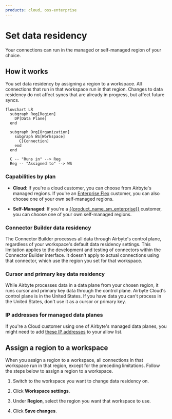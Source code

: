 ```yaml
---
products: cloud, oss-enterprise
---
```


# Set data residency

Your connections can run in the managed or self-managed region of your choice.

## How it works

You set data residency by assigning a region to a workspace. All connections that run in that workspace run in that region. Changes to data residency do not affect syncs that are already in progress, but affect future syncs.

```mermaid
flowchart LR
  subgraph Reg[Region]
    DP[Data Plane]
  end

  subgraph Org[Organization]
    subgraph WS[Workspace]
      C[Connection]
    end
  end

  C -- "Runs in" --> Reg
  Reg -- "Assigned to" --> WS
```

### Capabilities by plan

- **Cloud**: If you're a cloud customer, you can choose from Airbyte's managed regions. If you're an [Enterprise Flex](../../enterprise-flex/) customer, you can also choose one of your own self-managed regions.

- **Self-Managed**: If you're a [{{product_name_sm_enterprise}}](../../enterprise-setup/) customer, you can choose one of your own self-managed regions.

### Connector Builder data residency

The Connector Builder processes all data through Airbyte's control plane, regardless of your workspace's default data residency settings. This limitation applies to the development and testing of connectors within the Connector Builder interface. It doesn't apply to actual connections using that connector, which use the region you set for that workspace.

### Cursor and primary key data residency

While Airbyte processes data in a data plane from your chosen region, it runs cursor and primary key data through the control plane. Airbyte Cloud's control plane is in the United States. If you have data you can't process in the United States, don't use it as a cursor or primary key.

### IP addresses for managed data planes

If you're a Cloud customer using one of Airbyte's managed data planes, you might need to add [these IP addresses](/platform/operating-airbyte/ip-allowlist) to your allow list.

## Assign a region to a workspace

When you assign a region to a workspace, all connections in that workspace run in that region, except for the preceding limitations. Follow the steps below to assign a region to a workspace.

1. Switch to the workspace you want to change data residency on.

2. Click **Workspace settings**.

3. Under **Region**, select the region you want that workspace to use.

4. Click **Save changes**.
